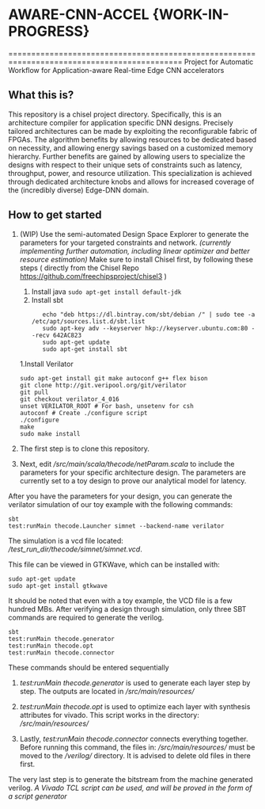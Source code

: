 # AWARE-CNN-ACCEL {WORK-IN-PROGRESS}
============================================================================================
Project for Automatic Workflow for Application-aware Real-time Edge CNN accelerators
## What this is?
This repository is a chisel project directory. Specifically, this is an architecture compiler for application specific DNN designs. Precisely tailored architectures can be made by exploiting the reconfigurable fabric of FPGAs. The algorithm benefits by allowing resources to be dedicated based on necessity, and allowing energy savings based on a customized memory hierarchy. Further benefits are gained by allowing users to specialize the designs with respect to their unique sets of constraints such as latency, throughput, power, and resource utilization. This specialization is achieved through dedicated architecture knobs and allows for increased coverage of the (incredibly diverse) Edge-DNN domain.

## How to get started
1. (WIP) Use the semi-automated Design Space Explorer to generate the parameters for your targeted constraints and network.
    *(currently implementing further automation, including linear optimizer and better resource estimation)*
Make sure to install Chisel first, by following these steps ( directly from the Chisel Repo https://github.com/freechipsproject/chisel3 )
      1. Install java
         ```sudo apt-get install default-jdk```
      1. Install sbt
          ```
             echo "deb https://dl.bintray.com/sbt/debian /" | sudo tee -a /etc/apt/sources.list.d/sbt.list	
             sudo apt-key adv --keyserver hkp://keyserver.ubuntu.com:80 --recv 642AC823	
             sudo apt-get update	
             sudo apt-get install sbt
           ```
      1.Install Verilator
      ```
      sudo apt-get install git make autoconf g++ flex bison	
      git clone http://git.veripool.org/git/verilator	
      git pull	
      git checkout verilator_4_016	
      unset VERILATOR_ROOT # For bash, unsetenv for csh	
      autoconf # Create ./configure script	
      ./configure	
      make	
      sudo make install	
      ```
1. The first step is to clone this repository.

1. Next, edit */src/main/scala/thecode/netParam.scala* to include the parameters for your specific architecture design.
The parameters are currently set to a toy design to prove our analytical model for latency.

After you have the parameters for your design, you can generate the verilator simulation of our toy example with the following commands:
```
sbt
test:runMain thecode.Launcher simnet --backend-name verilator
```
The simulation is a vcd file located: */test_run_dir/thecode/simnet/simnet.vcd*.

This file can be viewed in GTKWave, which can be installed with:
```
sudo apt-get update
sudo apt-get install gtkwave
```
It should be noted that even with a toy example, the VCD file is a few hundred MBs.
After verifying a design through simulation, only three SBT commands are required to generate the verilog.
```
sbt
test:runMain thecode.generator
test:runMain thecode.opt
test:runMain thecode.connector
```
These commands should be entered sequentially
1. *test:runMain thecode.generator* is used to generate each layer step by step. The outputs are located in */src/main/resources/*

1. *test:runMain thecode.opt* is used to optimize each layer with synthesis attributes for vivado.
This script works in the directory: */src/main/resources/*

1. Lastly, *test:runMain thecode.connector* connects everything together.
Before running this command, the files in: */src/main/resources/* must be moved to the */verilog/* directory.
It is advised to delete old files in there first.

The very last step is to generate the bitstream from the machine generated verilog.
*A Vivado TCL script can be used, and will be proved in the form of a script generator*



